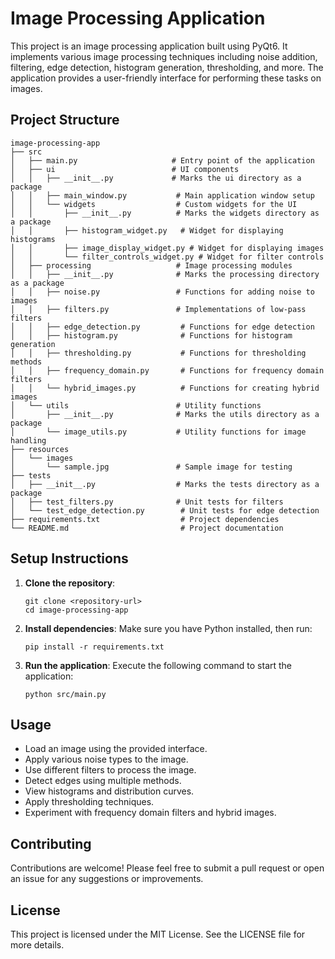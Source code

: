 # Image Processing Application

This project is an image processing application built using PyQt6. It implements various image processing techniques including noise addition, filtering, edge detection, histogram generation, thresholding, and more. The application provides a user-friendly interface for performing these tasks on images.

## Project Structure

```
image-processing-app
├── src
│   ├── main.py                     # Entry point of the application
│   ├── ui                          # UI components
│   │   ├── __init__.py             # Marks the ui directory as a package
│   │   ├── main_window.py           # Main application window setup
│   │   └── widgets                  # Custom widgets for the UI
│   │       ├── __init__.py          # Marks the widgets directory as a package
│   │       ├── histogram_widget.py   # Widget for displaying histograms
│   │       ├── image_display_widget.py # Widget for displaying images
│   │       └── filter_controls_widget.py # Widget for filter controls
│   ├── processing                   # Image processing modules
│   │   ├── __init__.py              # Marks the processing directory as a package
│   │   ├── noise.py                 # Functions for adding noise to images
│   │   ├── filters.py               # Implementations of low-pass filters
│   │   ├── edge_detection.py         # Functions for edge detection
│   │   ├── histogram.py              # Functions for histogram generation
│   │   ├── thresholding.py           # Functions for thresholding methods
│   │   ├── frequency_domain.py       # Functions for frequency domain filters
│   │   └── hybrid_images.py          # Functions for creating hybrid images
│   └── utils                        # Utility functions
│       ├── __init__.py              # Marks the utils directory as a package
│       └── image_utils.py           # Utility functions for image handling
├── resources
│   └── images
│       └── sample.jpg               # Sample image for testing
├── tests
│   ├── __init__.py                  # Marks the tests directory as a package
│   ├── test_filters.py              # Unit tests for filters
│   └── test_edge_detection.py        # Unit tests for edge detection
├── requirements.txt                  # Project dependencies
└── README.md                         # Project documentation
```

## Setup Instructions

1. **Clone the repository**:
   ```
   git clone <repository-url>
   cd image-processing-app
   ```

2. **Install dependencies**:
   Make sure you have Python installed, then run:
   ```
   pip install -r requirements.txt
   ```

3. **Run the application**:
   Execute the following command to start the application:
   ```
   python src/main.py
   ```

## Usage

- Load an image using the provided interface.
- Apply various noise types to the image.
- Use different filters to process the image.
- Detect edges using multiple methods.
- View histograms and distribution curves.
- Apply thresholding techniques.
- Experiment with frequency domain filters and hybrid images.

## Contributing

Contributions are welcome! Please feel free to submit a pull request or open an issue for any suggestions or improvements.

## License

This project is licensed under the MIT License. See the LICENSE file for more details.